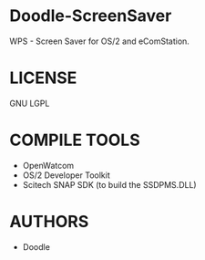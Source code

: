 Doodle-ScreenSaver
==================
WPS - Screen Saver for OS/2 and eComStation.

LICENSE
========
GNU LGPL

COMPILE TOOLS
==============
- OpenWatcom
- OS/2 Developer Toolkit
- Scitech SNAP SDK (to build the SSDPMS.DLL)

AUTHORS
=============
- Doodle